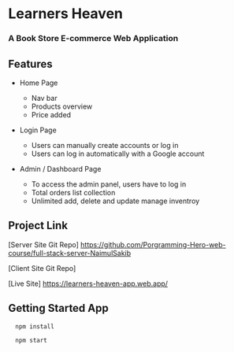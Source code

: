 # Learners Heaven

### A Book Store E-commerce Web Application

## Features

- Home Page

  - Nav bar
  - Products overview
  - Price added

- Login Page

  - Users can manually create accounts or log in
  - Users can log in automatically with a Google account

- Admin / Dashboard Page
  - To access the admin panel, users have to log in
  - Total orders list collection
  - Unlimited add, delete and update manage inventroy

## Project Link

<!-- Links -->

[Server Site Git Repo] https://github.com/Porgramming-Hero-web-course/full-stack-server-NaimulSakib

[Client Site Git Repo]

[Live Site] https://learners-heaven-app.web.app/

## Getting Started App

<!-- Code -->

```bash
  npm install

  npm start
```

